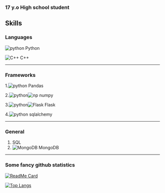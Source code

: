 ### 17 y.o High school student

## Skills
### Languages
[python]: https://github.com/benawad/flairs/blob/master/resized/python.png
![python] Python


![C++](https://github.com/benawad/flairs/blob/master/resized/cpp.png) C++

***

### Frameworks
1.![python] Pandas

2.![python]![np](https://www.vectorlogo.zone/logos/numpy/numpy-icon.svg) numpy

3.![python]![Flask](https://www.vectorlogo.zone/logos/pocoo_flask/pocoo_flask-icon.svg) Flask

4.![python] sqlalchemy

***

### General
1. SQL
2. ![MongoDB](https://www.vectorlogo.zone/logos/mongodb/mongodb-icon.svg) MongoDB

***

### Some fancy github statistics

[![ReadMe Card](https://github-readme-stats.vercel.app/api?username=lookandhate&theme=onedark)](https://github.com/lookandhate)

[![Top Langs](https://github-readme-stats.vercel.app/api/top-langs/?username=lookandhate&theme=onedark&layout=compact)](https://github.com/lookandhate)
